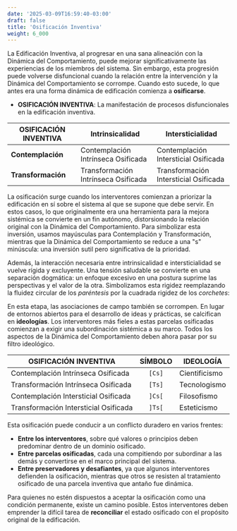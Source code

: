 ```yaml
---
date: '2025-03-09T16:59:40-03:00'
draft: false
title: 'Osificación Inventiva'
weight: 6_000
---
```


La Edificación Inventiva, al progresar en una sana alineación con la Dinámica del Comportamiento, puede mejorar significativamente las experiencias de los miembros del sistema. Sin embargo, esta progresión puede volverse disfuncional cuando la relación entre la intervención y la Dinámica del Comportamiento se corrompe. Cuando esto sucede, lo que antes era una forma dinámica de edificación comienza a **osificarse**.

- **OSIFICACIÓN INVENTIVA**: La manifestación de procesos disfuncionales en la edificación inventiva.

| **OSIFICACIÓN INVENTIVA** | **Intrinsicalidad** | **Intersticialidad** |
|---------------------------|--------------------|----------------------|
| **Contemplación** | Contemplación Intrínseca Osificada | Contemplación Intersticial Osificada |
| **Transformación** | Transformación Intrínseca Osificada | Transformación Intersticial Osificada |

La osificación surge cuando los interventores comienzan a priorizar la edificación en sí sobre el sistema al que se supone que debe servir. En estos casos, lo que originalmente era una herramienta para la mejora sistémica se convierte en un fin autónomo, distorsionando la relación original con la Dinámica del Comportamiento. Para simbolizar esta inversión, usamos mayúsculas para Contemplación y Transformación, mientras que la Dinámica del Comportamiento se reduce a una "s" minúscula: una inversión sutil pero significativa de la prioridad.

Además, la interacción necesaria entre intrinsicalidad e intersticialidad se vuelve rígida y excluyente. Una tensión saludable se convierte en una separación dogmática: un enfoque excesivo en una postura suprime las perspectivas y el valor de la otra. Simbolizamos esta rigidez reemplazando la fluidez circular de los *paréntesis* por la cuadrada rigidez de los *corchetes*:

En esta etapa, las asociaciones de campo también se corrompen. En lugar de entornos abiertos para el desarrollo de ideas y prácticas, se calcifican en **ideologías**. Los interventores más fieles a estas parcelas osificadas comienzan a exigir una subordinación sistémica a su marco. Todos los aspectos de la Dinámica del Comportamiento deben ahora pasar por su filtro ideológico.

| **OSIFICACIÓN INVENTIVA** | **SÍMBOLO** | **IDEOLOGÍA** |
|-------------------------------------|:------:|----------------|
| Contemplación Intrínseca Osificada | `[Cs]` | Cientificismo |
| Transformación Intrínseca Osificada | `[Ts]` | Tecnologismo |
| Contemplación Intersticial Osificada | `]Cs[` | Filosofismo |
| Transformación Intersticial Osificada | `]Ts[` | Esteticismo |

Esta osificación puede conducir a un conflicto duradero en varios frentes:

- **Entre los interventores**, sobre qué valores o principios deben predominar dentro de un dominio osificado.
- **Entre parcelas osificadas**, cada una compitiendo por subordinar a las demás y convertirse en el marco principal del sistema.
- **Entre preservadores y desafiantes**, ya que algunos interventores defienden la osificación, mientras que otros se resisten al tratamiento osificado de una parcela inventiva que antaño fue dinámica. 

Para quienes no estén dispuestos a aceptar la osificación como una condición permanente, existe un camino posible. Estos interventores deben emprender la difícil tarea de **reconciliar** el estado osificado con el propósito original de la edificación.
